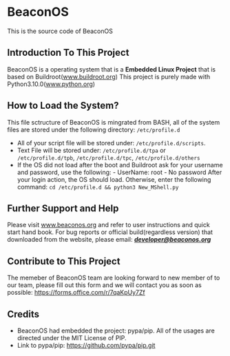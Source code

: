 # BeaconOS
This is the source code of BeaconOS
## Introduction To This Project
  BeaconOS is a operating system that is a **Embedded Linux Project** that is based on Buildroot(www.buildroot.org)
  This project is purely made with Python3.10.0(www.python.org)
## How to Load the System?
  This file sctructure of BeaconOS is mingrated from BASH, all of the system files are stored under the following directory: `/etc/profile.d`
  - All of your script file will be stored under: `/etc/profile.d/scripts`.
  - Text File will be stored under: `/etc/profile.d/tpa` or `/etc/profile.d/tpb`, `/etc/profile.d/tpc`, `/etc/profile.d/others`
  - If the OS did not load after the boot and Buildroot ask for your username and password, use the following:
            - UserName: root
            - No password
  After your login action, the OS should load. Otherwise, enter the following command: `cd /etc/profile.d && python3 New_MShell.py`
## Further Support and Help
  Please visit www.beaconos.org and refer to user instructions and quick start hand book. For bug reports or official build(regardless version) that downloaded from the website, please email: ***developer@beaconos.org***
 ## Contribute to This Project
  The memeber of BeaconOS team are looking forward to new member of to our team, please fill out this form and we will contact you as soon as possible: https://forms.office.com/r/7qaKpUy7Zf
## Credits
  - BeaconOS had embedded the project: pypa/pip. All of the usages are directed under the MIT License of PIP. 
  - Link to pypa/pip: https://github.com/pypa/pip.git
